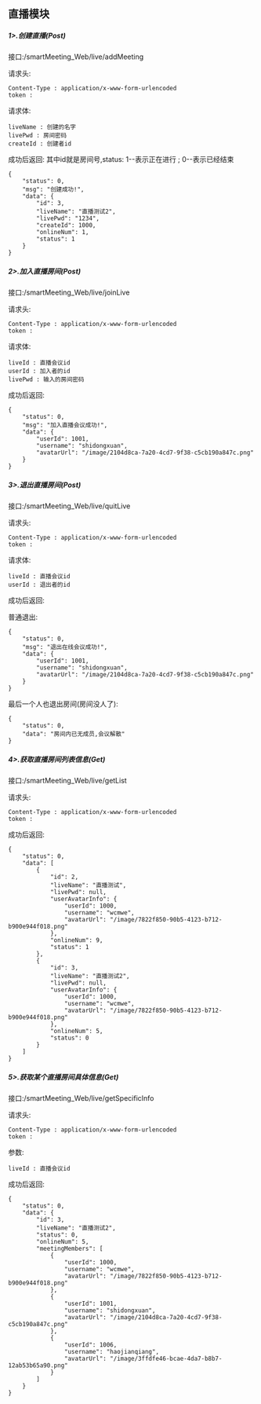 ## 直播模块

##### 1>.创建直播(Post)

接口:/smartMeeting_Web/live/addMeeting

请求头: 

```
Content-Type : application/x-www-form-urlencoded
token : 
```

请求体: 

```
liveName : 创建的名字
livePwd : 房间密码
createId : 创建者id
```

成功后返回: 其中id就是房间号,status: 1--表示正在进行 ; 0--表示已经结束

```
{
    "status": 0,
    "msg": "创建成功!",
    "data": {
        "id": 3,
        "liveName": "直播测试2",
        "livePwd": "1234",
        "createId": 1000,
        "onlineNum": 1,
        "status": 1
    }
}
```


##### 2>.加入直播房间(Post)

接口:/smartMeeting_Web/live/joinLive

请求头: 

```
Content-Type : application/x-www-form-urlencoded
token : 
```

请求体: 

```
liveId : 直播会议id
userId : 加入者的id
livePwd : 输入的房间密码
```

成功后返回: 


```
{
    "status": 0,
    "msg": "加入直播会议成功!",
    "data": {
        "userId": 1001,
        "username": "shidongxuan",
        "avatarUrl": "/image/2104d8ca-7a20-4cd7-9f38-c5cb190a847c.png"
    }
}
```

##### 3>.退出直播房间(Post)

接口:/smartMeeting_Web/live/quitLive

请求头: 

```
Content-Type : application/x-www-form-urlencoded
token : 
```

请求体: 

```
liveId : 直播会议id
userId : 退出者的id
```

成功后返回: 

普通退出:
```
{
    "status": 0,
    "msg": "退出在线会议成功!",
    "data": {
        "userId": 1001,
        "username": "shidongxuan",
        "avatarUrl": "/image/2104d8ca-7a20-4cd7-9f38-c5cb190a847c.png"
    }
}
```

最后一个人也退出房间(房间没人了):

```
{
    "status": 0,
    "data": "房间内已无成员,会议解散"
}
```


##### 4>.获取直播房间列表信息(Get)

接口:/smartMeeting_Web/live/getList

请求头: 

```
Content-Type : application/x-www-form-urlencoded
token : 
```


成功后返回: 

```
{
    "status": 0,
    "data": [
        {
            "id": 2,
            "liveName": "直播测试",
            "livePwd": null,
            "userAvatarInfo": {
                "userId": 1000,
                "username": "wcmwe",
                "avatarUrl": "/image/7822f850-90b5-4123-b712-b900e944f018.png"
            },
            "onlineNum": 9,
            "status": 1
        },
        {
            "id": 3,
            "liveName": "直播测试2",
            "livePwd": null,
            "userAvatarInfo": {
                "userId": 1000,
                "username": "wcmwe",
                "avatarUrl": "/image/7822f850-90b5-4123-b712-b900e944f018.png"
            },
            "onlineNum": 5,
            "status": 0
        }
    ]
}
```

##### 5>.获取某个直播房间具体信息(Get)

接口:/smartMeeting_Web/live/getSpecificInfo

请求头: 

```
Content-Type : application/x-www-form-urlencoded
token : 
```


参数:


```
liveId : 直播会议id
```


成功后返回: 


```
{
    "status": 0,
    "data": {
        "id": 3,
        "liveName": "直播测试2",
        "status": 0,
        "onlineNum": 5,
        "meetingMembers": [
            {
                "userId": 1000,
                "username": "wcmwe",
                "avatarUrl": "/image/7822f850-90b5-4123-b712-b900e944f018.png"
            },
            {
                "userId": 1001,
                "username": "shidongxuan",
                "avatarUrl": "/image/2104d8ca-7a20-4cd7-9f38-c5cb190a847c.png"
            },
            {
                "userId": 1006,
                "username": "haojianqiang",
                "avatarUrl": "/image/3ffdfe46-bcae-4da7-b8b7-12ab53b65a90.png"
            }
        ]
    }
}
```